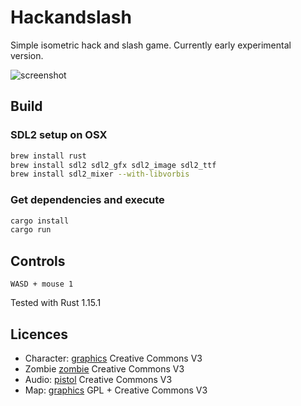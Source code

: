 # Hackandslash

Simple isometric hack and slash game. Currently early experimental version.

![screenshot](http://laastine.kapsi.fi/kuvat/hackandslash.gif?cache=2)

## Build

### SDL2 setup on OSX

```bash
brew install rust
brew install sdl2 sdl2_gfx sdl2_image sdl2_ttf
brew install sdl2_mixer --with-libvorbis
```

### Get dependencies and execute

```bash
cargo install
cargo run
```

## Controls

`WASD + mouse 1`

Tested with Rust 1.15.1

## Licences

* Character: [graphics](http://opengameart.org/content/tmim-heroine-bleeds-game-art) Creative Commons V3
* Zombie [zombie](http://opengameart.org/content/zombie-sprites) Creative Commons V3
* Audio: [pistol](http://opengameart.org/content/chaingun-pistol-rifle-shotgun-shots) Creative Commons V3
* Map: [graphics](http://opengameart.org/content/tiled-terrains) GPL + Creative Commons V3
